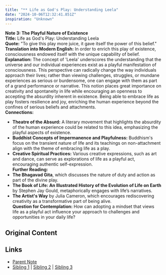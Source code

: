 ```yaml
---
title: "** Life as God's Play: Understanding Leela"
date: "2024-10-06T12:32:41.851Z"
inspiration: "Unknown"
---
```


  

**Note 3: The Playful Nature of Existence**  
**Title:** Life as God's Play: Understanding Leela  
**Quote:** "To give this play more juice, it gave itself the power of this belief."  
**Translation into Modern English:** In order to enrich this play of existence, consciousness endowed itself with the unique capability of belief.  
**Explanation:** The concept of 'Leela' underscores the understanding that the universe and our individual experiences exist as a playful manifestation of consciousness. This perspective can radically change the way individuals approach their lives; rather than viewing challenges, struggles, or mundane experiences as serious or burdensome, one can engage with them as part of a grand performance or narrative. This notion places great importance on creativity and spontaneity in life while encouraging an openness to accepting the absurdity inherent in existence. Being able to embrace life as play fosters resilience and joy, enriching the human experience beyond the confines of serious beliefs and attachments.  
**Connections:**  
- **Theatre of the Absurd:** A literary movement that highlights the absurdity of the human experience could be related to this idea, emphasizing the playful aspects of existence.  
- **Buddhist Concepts of Impermanence and Playfulness:** Buddhism's focus on the transient nature of life and its teachings on non-attachment align with the theme of embracing life as a play.  
- **Creative Spiritual Practices:** Various creative expressions, such as art and dance, can serve as explorations of life as a playful act, encouraging authentic self-expression.  
**Further Reading:**  
- **The Bhagavad Gita**, which discusses the nature of duty and action as part of the divine play.  
- **The Book of Life: An Illustrated History of the Evolution of Life on Earth** by Stephen Jay Gould, metaphorically engages with life’s narratives.  
- **The Artist's Way** by Julia Cameron, which encourages rediscovering creativity as a transformative part of being alive.  
**Question for Contemplation:** How can adopting a mindset that views life as a playful act influence your approach to challenges and opportunities in your daily life?  



## Original Content



## Links

- [Parent Note](/parent-note.md)
- [Sibling 1](/zettel1.md) | [Sibling 2](/zettel2.md) | [Sibling 3](/zettel3.md)
